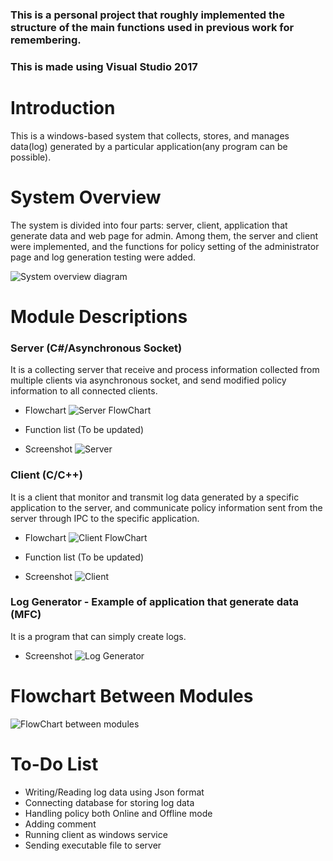### This is a personal project that roughly implemented the structure of the main functions used in previous work for remembering.
### This is made using Visual Studio 2017

# Introduction
This is a windows-based system that collects, stores, and manages data(log) generated by a particular application(any program can be possible).


# System Overview

The system is divided into four parts: server, client, application that generate data and web page for admin. Among them, the server and client were implemented, and the functions for policy setting of the administrator page and log generation testing were added.

![System overview diagram](https://user-images.githubusercontent.com/67772643/86521595-08db2800-be21-11ea-89a8-41a1d208ae07.png)


# Module Descriptions

### Server (C#/Asynchronous Socket)

It is a collecting server that receive and process information collected from multiple clients via asynchronous socket, and send modified policy information to all connected clients.

* Flowchart
![Server FlowChart](https://user-images.githubusercontent.com/67772643/86544226-106b0180-bef3-11ea-8222-4d954893533b.png)

* Function list
  (To be updated)
  
* Screenshot
![Server](https://user-images.githubusercontent.com/67772643/86551905-68663000-bf14-11ea-9edd-9abdec87d64f.png)

### Client (C/C++)

It is a client that monitor and transmit log data generated by a specific application to the server, and communicate policy information sent from the server through IPC to the specific application.

* Flowchart
![Client FlowChart](https://user-images.githubusercontent.com/67772643/86551015-ea088e80-bf11-11ea-90fb-43905cbccd62.png)

* Function list
  (To be updated)
  
* Screenshot
![Client](https://user-images.githubusercontent.com/67772643/86551925-76b44c00-bf14-11ea-8610-27f4b9e72f0b.png)

### Log Generator - Example of application that generate data (MFC)
It is a program that can simply create logs.

* Screenshot
![Log Generator](https://user-images.githubusercontent.com/67772643/86551948-89c71c00-bf14-11ea-8cf5-ccc996f3f158.png)

# Flowchart Between Modules

![FlowChart between modules](https://user-images.githubusercontent.com/67772643/86551038-f7be1400-bf11-11ea-8904-1c7cfb263284.png)

# To-Do List
* Writing/Reading log data using Json format
* Connecting database for storing log data
* Handling policy both Online and Offline mode
* Adding comment
* Running client as windows service
* Sending executable file to server
